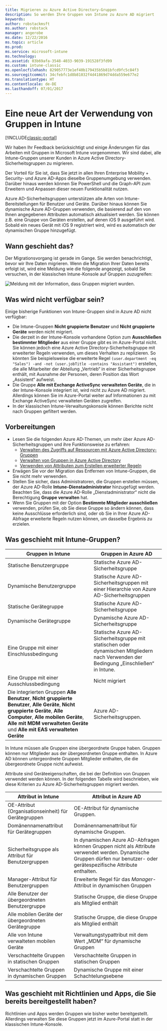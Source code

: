 ```yaml
---
title: Migrieren zu Azure Active Directory-Gruppen
description: So werden Ihre Gruppen von Intune zu Azure AD migriert
keywords: 
author: robstackmsft
ms.author: robstack
manager: angerobe
ms.date: 12/22/2016
ms.topic: article
ms.prod: 
ms.service: microsoft-intune
ms.technology: 
ms.assetid: 03b69afa-3548-4033-9039-191528f3fd99
ms.custom: intune-classic
ms.openlocfilehash: 829057773e1ef40b179435b5b81bfcd9fc5c84f3
ms.sourcegitcommit: 34cfebfc1d8b81032f4d41869d74dda559e677e2
ms.translationtype: HT
ms.contentlocale: de-DE
ms.lasthandoff: 07/01/2017
---
```

# <a name="a-new-way-of-using-groups-in-intune"></a>Eine neue Art der Verwendung von Gruppen in Intune

[!INCLUDE[classic-portal](../includes/classic-portal.md)]

Wir haben Ihr Feedback berücksichtigt und einige Änderungen für das Arbeiten mit Gruppen in Microsoft Intune vorgenommen.
Wir sind dabei, alle Intune-Gruppen unserer Kunden in Azure Active Directory-Sicherheitsgruppen zu migrieren.

Der Vorteil für Sie ist, dass Sie jetzt in allen Ihren Enterprise Mobility + Security- und Azure AD-Apps dieselbe Gruppenumgebung verwenden. Darüber hinaus werden können Sie PowerShell und die Graph-API zum Erweitern und Anpassen dieser neuen Funktionalität nutzen.

Azure AD-Sicherheitsgruppen unterstützen alle Arten von Intune-Bereitstellungen für Benutzer und Geräte. Darüber hinaus können Sie dynamische Azure AD-Gruppen verwenden, die basierend auf den von Ihnen angegebenen Attributen automatisch aktualisiert werden. Sie können z.B. eine Gruppe von Geräten erstellen, auf denen iOS 9 ausgeführt wird. Sobald ein neues Gerät mit iOS 9 registriert wird, wird es automatisch der dynamischen Gruppe hinzugefügt.

## <a name="when-is-this-happening"></a>Wann geschieht das?

Der Migrationsvorgang ist gerade im Gange. Sie werden benachrichtigt, bevor wir Ihre Daten migrieren.
Wenn die Migration Ihrer Daten bereits erfolgt ist, wird eine Meldung wie die folgende angezeigt, sobald Sie versuchen, in der klassischen Intune-Konsole auf Gruppen zuzugreifen:

![Meldung mit der Information, dass Gruppen migriert wurden.](http://i.imgur.com/72KRaXj.png)

## <a name="what-wont-be-available"></a>Was wird nicht verfügbar sein?

Einige bisherige Funktionen von Intune-Gruppen sind in Azure AD nicht verfügbar:

- Die Intune-Gruppen **Nicht gruppierte Benutzer** und **Nicht gruppierte Geräte** werden nicht migriert.
- Die derzeit in der Intune-Konsole vorhandene Option zum **Ausschließen bestimmter Mitglieder** aus einer Gruppe gibt es im Azure-Portal nicht. Sie können jedoch eine Azure Active Directory-Sicherheitsgruppe mit erweiterter Regeln verwenden, um dieses Verhalten zu replizieren. So könnten Sie beispielsweise die erweiterte Regel `(user.department -eq "Sales") -and -not (user.jobTitle -contains "Assistant")` erstellen, die alle Mitarbeiter der Abteilung „Vertrieb“ in einer Sicherheitsgruppe enthält, mit Ausnahme der Personen, deren Position das Wort „Assistent“ aufweist.
- Die Gruppe **Alle mit Exchange ActiveSync verwalteten Geräte**, die in der Intune-Konsole integriert ist, wird nicht zu Azure AD migriert. Allerdings können Sie im Azure-Portal weiter auf Informationen zu mit Exchange ActiveSync verwalteten Geräten zugreifen.
- In der klassischen Intune-Verwaltungskonsole können Berichte nicht nach Gruppen gefiltert werden.
<!--- - Custom group targeting of notification rules will not be available. ROB I took this out as I couldn't replicate the behavior. --->

## <a name="how-to-get-ready"></a>Vorbereitungen

- Lesen Sie die folgenden Azure AD-Themen, um mehr über Azure AD-Sicherheitsgruppen und ihre Funktionsweise zu erfahren:
    -  [Verwalten des Zugriffs auf Ressourcen mit Azure Active Directory-Gruppen](https://azure.microsoft.com/documentation/articles/active-directory-manage-groups/)
    -  [Verwalten von Gruppen in Azure Active Directory](https://azure.microsoft.com/documentation/articles/active-directory-accessmanagement-manage-groups/)
    -  [Verwenden von Attributen zum Erstellen erweiterter Regeln](https://azure.microsoft.com/documentation/articles/active-directory-accessmanagement-groups-with-advanced-rules/)
- Erwägen Sie vor der Migration das Entfernen von Intune-Gruppen, die Sie nicht mehr verwenden.
-  Stellen Sie sicher, dass Administratoren, die Gruppen erstellen müssen, der Azure AD-Rolle **Intune-Dienstadministrator** hinzugefügt werden. Beachten Sie, dass die Azure AD-Rolle „Dienstadministrator“ nicht die Berechtigung **Gruppe verwalten** hat.
-  Wenn Sie Gruppen mit der Option **Bestimmte Mitglieder ausschließen** verwenden, prüfen Sie, ob Sie diese Gruppe so ändern können, dass keine Ausschlüsse erforderlich sind, oder ob Sie in Ihrer Azure AD-Abfrage erweiterte Regeln nutzen können, um dasselbe Ergebnis zu erzielen.


## <a name="what-happens-to-intune-groups"></a>Was geschieht mit Intune-Gruppen?

| Gruppen in Intune|Gruppen in Azure AD|
|-----------------------------------------------------------------------|-------------------------------------------------------------|
|Statische Benutzergruppe|Statische Azure AD-Sicherheitsgruppe|
|Dynamische Benutzergruppe|Statische Azure AD-Sicherheitsgruppen mit einer Hierarchie von Azure AD-Sicherheitsgruppen|
|Statische Gerätegruppe|Statische Azure AD-Sicherheitsgruppe|
|Dynamische Gerätegruppe|Dynamische Azure AD-Sicherheitsgruppe|
|Eine Gruppe mit einer Einschlussbedingung|Statische Azure AD-Sicherheitsgruppe mit statischen oder dynamischen Mitgliedern nach Verwenden der Bedingung „Einschließen“ in Intune.|
|Eine Gruppe mit einer Ausschlussbedingung|Nicht migriert|
|Die integrierten Gruppen **Alle Benutzer**, **Nicht gruppierte Benutzer**, **Alle Geräte**, **Nicht gruppierte Geräte**, **Alle Computer**, **Alle mobilen Geräte**, **Alle mit MDM verwalteten Geräte** und **Alle mit EAS verwalteten Geräte**|Azure AD-Sicherheitsgruppen.|

In Intune müssen alle Gruppen eine übergeordnete Gruppe haben. Gruppen können nur Mitglieder aus der übergeordneten Gruppe enthalten. In Azure AD können untergeordnete Gruppen Mitglieder enthalten, die die übergeordnete Gruppe nicht aufweist.

Attribute sind Geräteeigenschaften, die bei der Definition von Gruppen verwendet werden können. In der folgenden Tabelle wird beschrieben, wie diese Kriterien zu Azure AD-Sicherheitsgruppen migriert werden.

| Attribut in Intune|Attribut in Azure AD|
|-----------------------------------------------------------------------|-------------------------------------------------------------|
|OE-Attribut (Organisationseinheit) für Gerätegruppen|OE-Attribut für dynamische Gruppen.|
|Domänennamenattribut für Gerätegruppen|Domänennamenattribut für dynamische Gruppen.|
|Sicherheitsgruppe als Attribut für Benutzergruppen|In dynamischen Azure AD-Abfragen können Gruppen nicht als Attribute verwendet werden. Dynamische Gruppen dürfen nur benutzer- oder gerätespezifische Attribute enthalten.|
|Manager-Attribut für Benutzergruppen|Erweiterte Regel für das *Manager*-Attribut in dynamischen Gruppen|
|Alle Benutzer der übergeordneten Benutzergruppe|Statische Gruppe, die diese Gruppe als Mitglied enthält|
|Alle mobilen Geräte der übergeordneten Gerätegruppe|Statische Gruppe, die diese Gruppe als Mitglied enthält|
|Alle von Intune verwalteten mobilen Geräte|Verwaltungstypattribut mit dem Wert „MDM“ für dynamische Gruppen|
|Verschachtelte Gruppen in statischen Gruppen |Verschachtelte Gruppen in statischen Gruppen|
|Verschachtelte Gruppen in dynamischen Gruppen|Dynamische Gruppe mit einer Schachtelungsebene|

## <a name="what-happens-to-policies-and-apps-youve-already-deployed"></a>Was geschieht mit Richtlinien und Apps, die Sie bereits bereitgestellt haben?

Richtlinien und Apps werden Gruppen wie bisher weiter bereitgestellt. Allerdings verwalten Sie diese Gruppen jetzt im Azure-Portal statt in der klassischen Intune-Konsole.
 
